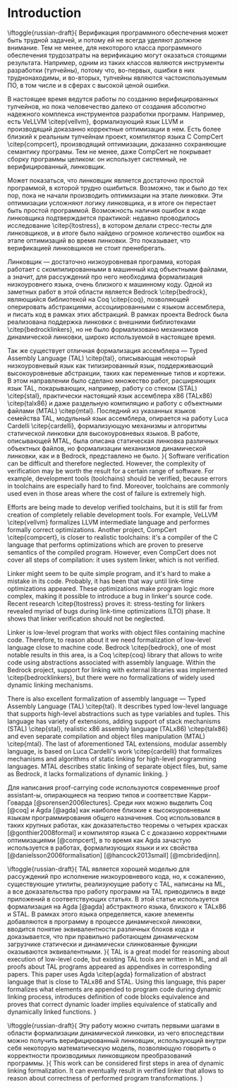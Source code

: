 # Introduction

\iftoggle{russian-draft}{
Верификация программного обеспечения может быть трудной задачей, и потому
ей не всегда уделяют должное внимание. Тем не менее, для некоторого класса
программного обеспечения трудозатраты на верификацию могут оказаться
стоящими результата. Например, одним из таких классов являются инструменты
разработки (тулчейны), потому что, во-первых, ошибки в них труднонаходимы,
и во-вторых, тулчейны являются частоиспользуемым ПО, в том числе и в сферах
с высокой ценой ошибки.

В настоящее время ведутся работы по созданию верифицированных тулчейнов, но
пока человечество далеко от создания абсолютно надежного комплекса
инструментов разработки программ. Например, есть VeLLVM \citep{vellvm},
формализующий язык LLVM и производящий доказанно корректные оптимизации в
нем. Есть более близкий к реальным тулчейнам проект, компилятор языка C
CompCert \citep{compcert}, производящий оптимизации, доказанно сохраняющие
семантику програмы. Тем не менее, даже CompCert не покрывает сборку
программы целиком: он использует системный, не верифицированный, линковщик.

Может показаться, что линковщик является достаточно простой программой, в
которой трудно ошибиться. Возможно, так и было до тех пор, пока не начали
производить оптимизации на этапе линковки. Эти оптимизации усложняют логику
линковщика, и в итоге он перестает быть простой программой. Возможность
наличия ошибок в коде линковщика подтверждается практикой: недавно
проводилось исследование \citep{ltostress}, в котором делали стресс-тесты для
линковщиков, и в итоге было найдено огромное количество ошибок на этапе
оптимизаций во время линковки. Это показывает, что верификацией линковщиков
не стоит пренебрегать.

Линковщик — достаточно низкоуровневая программа, которая работает с
скомпилированными в машинный код объектными файлами, а значит, для
рассуждений про него необходима формализация низкоуровнего языка, очень
близкого к машинному коду. Одной из заметных работ в этой области является
Bedrock \citep{bedrock}, являющийся библиотекой на Coq \citep{coq},
позволяющей оперировать абстракциями, ассоциированными с языком ассемблера,
и писать код в рамках этих абстракций. В рамках проекта Bedrock была
реализована поддержка линковки с внешними библиотеками \citep{bedrocklinkers},
но не было формализовано механизмов динамической линковки, широко
используемой в настоящее время.

Так же существует отличная формализация ассемблера — Typed Assembly
Language (TAL) \citep{tal}, описывающая некоторый низкоуровневый язык как
типизированный язык, поддерживающий высокоуровневые абстракции, таких как
переменные типов и кортежи. В этом направлении было сделано множество
работ, расширяющих язык TAL, покарывающих, например, работу со стеком (STAL)
\citep{stal}, практически настоящий язык ассемблера x86 (TALx86) \citep{talx86} и даже
раздельную компиляцию и работу с объектными файлами (MTAL) \citep{mtal}.
Последний из указанных языков семейства TAL, модульный язык ассемблера,
опирается на работу Luca Cardelli \citep{cardelli}, формализующую механизмы и
алгоритмы статической линковки для высокоуровневых языков. В работе,
описывающей MTAL, была описана статическая линковка различных объектных
файлов, но формализации механизмов динамической линковки, как и в Bedrock,
представлено не было.
}{
Software verification can be difficult and therefore neglected. However,
the complexity of verification may be worth the result for a certain range
of software. For example, development tools (toolchains) should be
verified, because errors in toolchains are especially hard to find.
Moreover, toolchains are commonly used even in those areas where the cost
of failure is extremely high.

Efforts are being made to develop verified toolchains, but it is still far
from creation of completely reliable development tools. For example, VeLLVM
\citep{vellvm} formalizes LLVM intermediate language and performes formally
correct optimizations. Another project, CompCert \citep{compcert}, is
closer to realistic toolchains: it's a compiler of the C language that
performs optimizations which are proven to preserve semantics of the
compiled program. However, even CompCert does not cover all steps of
compilation: it uses system linker, which is not verified.

Linker might seem to be quite simple program, and it's hard to make a
mistake in its code. Probably, it has been that way until link-time
optimizations appeared. These optimizations make program logic more
complex, making it possible to introduce a bug in linker's source code.
Recent research \citep{ltostress} proves it: stress-testing for linkers
revealed myriad of bugs during link-time optimizations (LTO) phase. It
shows that linker verification should not be neglected.

Linker is low-level program that works with object files containing machine
code. Therefore, to reason about it we need formalization of low-level
language close to machine code. Bedrock \citep{bedrock}, one of most
notable results in this area, is a Coq \citep{coq} library that allows to
write code using abstractions associated with assembly language. Within the
Bedrock project, support for linking with external libraries was
implemented \citep{bedrocklinkers}, but there were no formalizations of
widely used dynamic linking mechanisms.

There is also excellent formalization of assembly language — Typed Assembly
Language (TAL) \citep{tal}. It describes typed low-level language that
supports high-level abstractions such as type variables and tuples. This
language has variety of extensions, adding support of stack mechanisms
(STAL) \citep{stal}, realistic x86 assembly language (TALx86)
\citep{talx86} and even separate compilation and object files manipulation
(MTAL) \citep{mtal}. The last of aforementioned TAL extensions, modular
assembly language, is based on Luca Cardelli's work \citep{cardelli} that
formalizes mechanisms and algorithms of static linking for high-level
programming languages. MTAL describes static linking of separate object
files, but, same as Bedrock, it lacks formalizations of dynamic linking.
}

Для написания proof-carrying code используются современные proof
assistant-ы, опирающиеся на теорию типов и соответствие Карри-Говарда
[@sorensen2006lectures]. Среди них можно выделить Coq [@coq] и Agda [@agda]
как наиболее близкие к высокоуровневым языкам программирования общего
назначения.  Coq использовался в таких крупных работах, как доказательство
теоремы о четырех красках [@gonthier2008formal] и компилятор языка C с
доказанно корректными оптимизациями [@compcert], в то время как Agda
зачастую используется в работах, формализующих языки и их свойства
[@danielsson2006formalisation] [@hancock2013small] [@mcbridedjinn].

\iftoggle{russian-draft}{
TAL является хорошей моделью для рассуждений про исполнение низкоуровневого
кода, но, к сожалению, существующие утилиты, реализуюущие работу с TAL,
написаны на ML, а все доказательства про работу программ на TAL приводились
в виде приложений в соответствующих статьях. В этой статье используется
формализация на Agda [@agda] абстрактного языка, близкого к TALx86 и STAL.
В рамках этого языка определяется, какие элементы добавляются в программу в
процессе динамической линковки, вводится понятие эквивалентности различных
блоков кода и доказывается, что при правильно работающем динамическом
загрузчике статически и динамически слинкованные функции оказываются
эквивалентными.
}{
TAL is a great model for reasoning about execution of low-level code, but
existing TAL tools are written in ML, and all proofs about TAL programs
appeared as appendixes in corresponding papers. This paper uses
Agda \citep{agda} formalization of abstract language that is close to
TALx86 and STAL. Using this language, this paper formalizes what elements
are appended to program code during dynamic linking process, introduces
definition of code blocks equivalence and proves that correct dynamic
loader implies equivalence of statically and dynamically linked functions.
}

\iftoggle{russian-draft}{
Эту работу можно считать первыми шагами в области формализации динамической
линковки, из чего впоследствии можно получить верифицированный линковщик,
использующий внутри себя некоторую математическую модель, позволяющую
говорить о корректности производимых линковщиком преобразований программы.
}{
This work can be considered first steps in area of dynamic linking
formalization. It can eventually result in verified linker that allows to
reason about correctness of performed program transformations.
}
